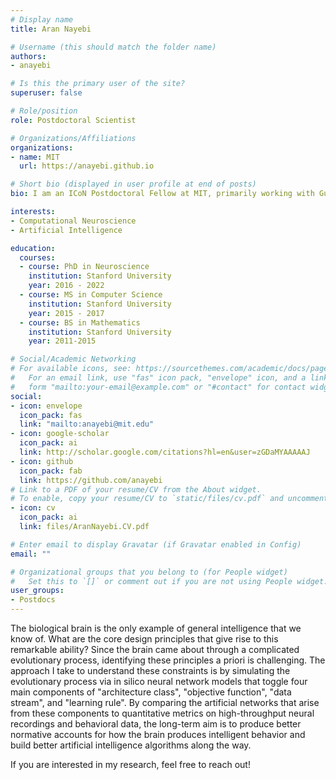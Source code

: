 ```yaml
---
# Display name
title: Aran Nayebi

# Username (this should match the folder name)
authors:
- anayebi

# Is this the primary user of the site?
superuser: false

# Role/position
role: Postdoctoral Scientist

# Organizations/Affiliations
organizations:
- name: MIT
  url: https://anayebi.github.io

# Short bio (displayed in user profile at end of posts)
bio: I am an ICoN Postdoctoral Fellow at MIT, primarily working with Guangyu Robert Yang, Mehrdad Jazayeri, and Michael Halassa. My primary interests lie at the intersection of systems neuroscience and artificial intelligence, where I use tools from deep learning and large-scale data analysis to reverse engineer neural circuits.

interests:
- Computational Neuroscience
- Artificial Intelligence

education:
  courses:
  - course: PhD in Neuroscience
    institution: Stanford University
    year: 2016 - 2022
  - course: MS in Computer Science
    institution: Stanford University
    year: 2015 - 2017
  - course: BS in Mathematics
    institution: Stanford University
    year: 2011-2015

# Social/Academic Networking
# For available icons, see: https://sourcethemes.com/academic/docs/page-builder/#icons
#   For an email link, use "fas" icon pack, "envelope" icon, and a link in the
#   form "mailto:your-email@example.com" or "#contact" for contact widget.
social:
- icon: envelope
  icon_pack: fas
  link: "mailto:anayebi@mit.edu"
- icon: google-scholar
  icon_pack: ai
  link: http://scholar.google.com/citations?hl=en&user=zGDaMYAAAAAJ
- icon: github
  icon_pack: fab
  link: https://github.com/anayebi
# Link to a PDF of your resume/CV from the About widget.
# To enable, copy your resume/CV to `static/files/cv.pdf` and uncomment the lines below.
- icon: cv
  icon_pack: ai
  link: files/AranNayebi.CV.pdf

# Enter email to display Gravatar (if Gravatar enabled in Config)
email: ""

# Organizational groups that you belong to (for People widget)
#   Set this to `[]` or comment out if you are not using People widget.
user_groups:
- Postdocs
---
```


The biological brain is the only example of general intelligence that we know of. What are the core design principles that give rise to this remarkable ability? Since the brain came about through a complicated evolutionary process, identifying these principles a priori is challenging. The approach I take to understand these constraints is by simulating the evolutionary process via in silico neural network models that toggle four main components of "architecture class", "objective function", "data stream", and "learning rule". By comparing the artificial networks that arise from these components to quantitative metrics on high-throughput neural recordings and behavioral data, the long-term aim is to produce better normative accounts for how the brain produces intelligent behavior and build better artificial intelligence algorithms along the way.

If you are interested in my research, feel free to reach out!
